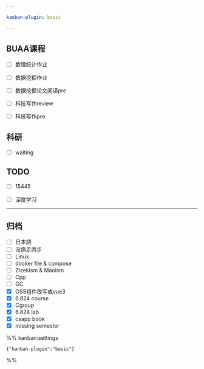 ```yaml
---

kanban-plugin: basic

---
```


## BUAA课程

- [ ] 数理统计作业
- [ ] 数据挖掘作业
- [ ] 数据挖掘论文阅读pre
- [ ] 科技写作review
- [ ] 科技写作pre


## 科研

- [ ] waiting


## TODO

- [ ] 15445
- [ ] 深度学习


***

## 归档

- [ ] 日本語
- [ ] 没病走两步
- [ ] Linux
- [ ] docker file & compose
- [ ] Zizekism & Maoism
- [ ] Cpp
- [ ] GC
- [x] OSS组件改写成vue3
- [x] 6.824 course
- [x] Cgroup
- [x] 6.824 lab
- [x] csapp book
- [x] missing semester

%% kanban:settings
```
{"kanban-plugin":"basic"}
```
%%